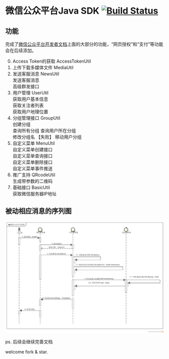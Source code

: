 # 微信公众平台Java SDK  [![Build Status](https://travis-ci.org/usc/wechat-mp-sdk.svg?branch=master)](https://travis-ci.org/usc/wechat-mp-sdk)

## 功能	
完成了[微信公众平台开发者文档](http://mp.weixin.qq.com/wiki/index.php)上面的大部分的功能，“网页授权”和“支付”等功能会在后续添加。

0. Access Token的获取 AccessTokenUtil
1. 上传下载多媒体文件 MediaUtil
2. 发送客服消息 NewsUtil	
	发送客服消息	
	高级群发接口	
3. 用户管理 UserUtil	
     获取用户基本信息	
     获取关注者列表	
     获取用户地理位置	
4.  分组管理接口 GroupUtil	
     创建分组	
     查询所有分组	
     查询用户所在分组	
     修改分组名 【失败】	
     移动用户分组	
5. 自定义菜单 MenuUtil		
     自定义菜单创建接口	
     自定义菜单查询接口	
     自定义菜单删除接口	
     自定义菜单事件推送	
6. 推广支持 QRcodeUtil	
     生成带参数的二维码	    
7. 基础接口 BasicUtil       
     获取微信服务器IP地址    
	 
## 被动相应消息的序列图
<img src="wechat-mp-sdk/src/site/docs/wechat-mp-reply-sd.png?raw=true">

ps. 后续会继续完善文档

welcome fork & star.
